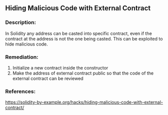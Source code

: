 ## Hiding Malicious Code with External Contract

### Description:
In Solidity any address can be casted into specific contract, even if the contract at the address is not the one being casted. This can be exploited to hide malicious code.

### Remediation:
1. Initialize a new contract inside the constructor
2. Make the address of external contract public so that the code of the external contract can be reviewed


### References:
https://solidity-by-example.org/hacks/hiding-malicious-code-with-external-contract/